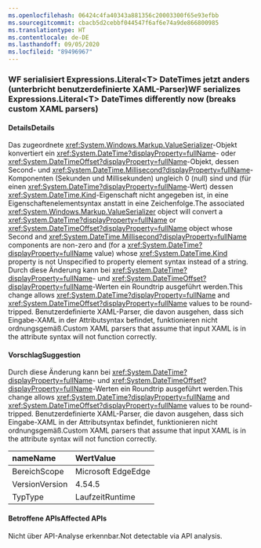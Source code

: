 ```yaml
---
ms.openlocfilehash: 06424c4fa40343a881356c20003300f65e93efbb
ms.sourcegitcommit: cbacb5d2cebbf044547f6af6e74a9de866800985
ms.translationtype: HT
ms.contentlocale: de-DE
ms.lasthandoff: 09/05/2020
ms.locfileid: "89496967"
---
```

### <a name="wf-serializes-expressionsliterallttgt-datetimes-differently-now-breaks-custom-xaml-parsers"></a><span data-ttu-id="b4a23-101">WF serialisiert Expressions.Literal&lt;T&gt; DateTimes jetzt anders (unterbricht benutzerdefinierte XAML-Parser)</span><span class="sxs-lookup"><span data-stu-id="b4a23-101">WF serializes Expressions.Literal&lt;T&gt; DateTimes differently now (breaks custom XAML parsers)</span></span>

#### <a name="details"></a><span data-ttu-id="b4a23-102">Details</span><span class="sxs-lookup"><span data-stu-id="b4a23-102">Details</span></span>

<span data-ttu-id="b4a23-103">Das zugeordnete <xref:System.Windows.Markup.ValueSerializer>-Objekt konvertiert ein <xref:System.DateTime?displayProperty=fullName>- oder <xref:System.DateTimeOffset?displayProperty=fullName>-Objekt, dessen Second- und <xref:System.DateTime.Millisecond?displayProperty=fullName>-Komponenten (Sekunden und Millisekunden) ungleich 0 (null) sind und (für einen <xref:System.DateTime?displayProperty=fullName>-Wert) dessen <xref:System.DateTime.Kind>-Eigenschaft nicht angegeben ist, in eine Eigenschaftenelementsyntax anstatt in eine Zeichenfolge.</span><span class="sxs-lookup"><span data-stu-id="b4a23-103">The associated <xref:System.Windows.Markup.ValueSerializer> object will convert a <xref:System.DateTime?displayProperty=fullName> or <xref:System.DateTimeOffset?displayProperty=fullName> object whose Second and <xref:System.DateTime.Millisecond?displayProperty=fullName> components are non-zero and (for a <xref:System.DateTime?displayProperty=fullName> value) whose <xref:System.DateTime.Kind> property is not Unspecified to property element syntax instead of a string.</span></span> <span data-ttu-id="b4a23-104">Durch diese Änderung kann bei <xref:System.DateTime?displayProperty=fullName>- und <xref:System.DateTimeOffset?displayProperty=fullName>-Werten ein Roundtrip ausgeführt werden.</span><span class="sxs-lookup"><span data-stu-id="b4a23-104">This change allows <xref:System.DateTime?displayProperty=fullName> and <xref:System.DateTimeOffset?displayProperty=fullName> values to be round-tripped.</span></span> <span data-ttu-id="b4a23-105">Benutzerdefinierte XAML-Parser, die davon ausgehen, dass sich Eingabe-XAML in der Attributsyntax befindet, funktionieren nicht ordnungsgemäß.</span><span class="sxs-lookup"><span data-stu-id="b4a23-105">Custom XAML parsers that assume that input XAML is in the attribute syntax will not function correctly.</span></span>

#### <a name="suggestion"></a><span data-ttu-id="b4a23-106">Vorschlag</span><span class="sxs-lookup"><span data-stu-id="b4a23-106">Suggestion</span></span>

<span data-ttu-id="b4a23-107">Durch diese Änderung kann bei <xref:System.DateTime?displayProperty=fullName>- und <xref:System.DateTimeOffset?displayProperty=fullName>-Werten ein Roundtrip ausgeführt werden.</span><span class="sxs-lookup"><span data-stu-id="b4a23-107">This change allows <xref:System.DateTime?displayProperty=fullName> and <xref:System.DateTimeOffset?displayProperty=fullName> values to be round-tripped.</span></span> <span data-ttu-id="b4a23-108">Benutzerdefinierte XAML-Parser, die davon ausgehen, dass sich Eingabe-XAML in der Attributsyntax befindet, funktionieren nicht ordnungsgemäß.</span><span class="sxs-lookup"><span data-stu-id="b4a23-108">Custom XAML parsers that assume that input XAML is in the attribute syntax will not function correctly.</span></span>

| <span data-ttu-id="b4a23-109">name</span><span class="sxs-lookup"><span data-stu-id="b4a23-109">Name</span></span>    | <span data-ttu-id="b4a23-110">Wert</span><span class="sxs-lookup"><span data-stu-id="b4a23-110">Value</span></span>       |
|:--------|:------------|
| <span data-ttu-id="b4a23-111">Bereich</span><span class="sxs-lookup"><span data-stu-id="b4a23-111">Scope</span></span>   |<span data-ttu-id="b4a23-112">Microsoft Edge</span><span class="sxs-lookup"><span data-stu-id="b4a23-112">Edge</span></span>|
|<span data-ttu-id="b4a23-113">Version</span><span class="sxs-lookup"><span data-stu-id="b4a23-113">Version</span></span>|<span data-ttu-id="b4a23-114">4.5</span><span class="sxs-lookup"><span data-stu-id="b4a23-114">4.5</span></span>|
|<span data-ttu-id="b4a23-115">Typ</span><span class="sxs-lookup"><span data-stu-id="b4a23-115">Type</span></span>|<span data-ttu-id="b4a23-116">Laufzeit</span><span class="sxs-lookup"><span data-stu-id="b4a23-116">Runtime</span></span>|

#### <a name="affected-apis"></a><span data-ttu-id="b4a23-117">Betroffene APIs</span><span class="sxs-lookup"><span data-stu-id="b4a23-117">Affected APIs</span></span>

<span data-ttu-id="b4a23-118">Nicht über API-Analyse erkennbar.</span><span class="sxs-lookup"><span data-stu-id="b4a23-118">Not detectable via API analysis.</span></span>

<!--

#### Affected APIs

Not detectable via API analysis.

-->
